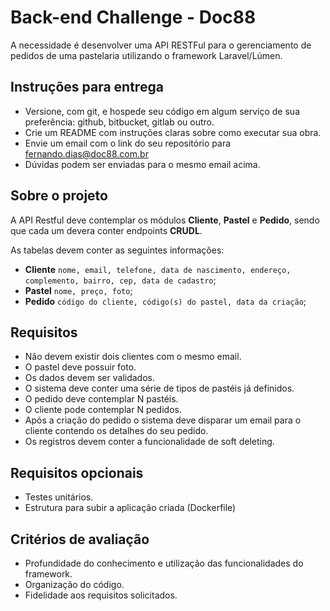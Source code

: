 # Back-end Challenge - Doc88

A necessidade é desenvolver uma API RESTFul para o gerenciamento de pedidos de uma pastelaria utilizando o framework Laravel/Lúmen.

## Instruções para entrega

* Versione, com git, e hospede seu código em algum serviço de sua preferência: github, bitbucket, gitlab ou outro.
* Crie um README com instruções claras sobre como executar sua obra.
* Envie um email com o link do seu repositório para fernando.dias@doc88.com.br
* Dúvidas podem ser enviadas para o mesmo email acima.

## Sobre o projeto

A API Restful deve contemplar os módulos **Cliente**, **Pastel** e **Pedido**, sendo que cada um devera conter  endpoints **CRUDL**.

As tabelas devem conter as seguintes informações:

* **Cliente** `nome, email, telefone, data de nascimento, endereço, complemento, bairro, cep, data de cadastro`;
* **Pastel** `nome, preço, foto`;
* **Pedido** `código do cliente, código(s) do pastel, data da criação`;

## Requisitos

* Não devem existir dois clientes com o mesmo email.
* O pastel deve possuir foto.
* Os dados devem ser validados.
* O sistema deve conter uma série de tipos de pastéis já definidos.
* O pedido deve contemplar N pastéis.
* O cliente pode contemplar N pedidos.
* Após a criação do pedido o sistema deve disparar um email para o cliente contendo os detalhes do seu pedido.
* Os registros devem conter a funcionalidade de soft deleting.

## Requisitos opcionais

* Testes unitários.
* Estrutura para subir a aplicação criada (Dockerfile)

## Critérios de avaliação

* Profundidade do conhecimento e utilização das funcionalidades do framework.
* Organização do código.
* Fidelidade aos requisitos solicitados.
